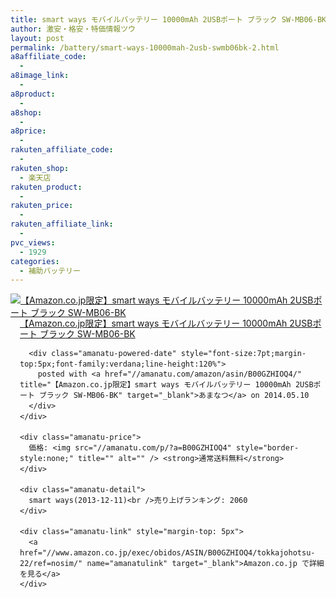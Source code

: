 ```yaml
---
title: smart ways モバイルバッテリー 10000mAh 2USBポート ブラック SW-MB06-BK 特価2千円台！送料無料！
author: 激安・格安・特価情報ツウ
layout: post
permalink: /battery/smart-ways-10000mah-2usb-swmb06bk-2.html
a8affiliate_code:
  -
a8image_link:
  -
a8product:
  -
a8shop:
  -
a8price:
  -
rakuten_affiliate_code:
  -
rakuten_shop:
  - 楽天店
rakuten_product:
  -
rakuten_price:
  -
rakuten_affiliate_link:
  -
pvc_views:
  - 1929
categories:
  - 補助バッテリー
---
```

<div class="amanatu-box" style="margin-bottom:0px;">
  <div class="amanatu-image" style="float:left;">
    <a href="//www.amazon.co.jp/exec/obidos/ASIN/B00GZHIOQ4/tokkajohotsu-22/ref=nosim/" name="amanatulink" target="_blank"><img src="//i1.wp.com/ecx.images-amazon.com/images/I/41mnqcvSdbL._SL160_.jpg?w=546" alt="【Amazon.co.jp限定】smart ways モバイルバッテリー 10000mAh 2USBポート ブラック SW-MB06-BK" style="border: none;" data-recalc-dims="1" /></a>
  </div>

  <div class="amanatu-info" style="float:left;margin-left:15px;line-height:120%">
    <div class="amanatu-name" style="margin-bottom:10px;line-height:120%">
      <a href="//www.amazon.co.jp/exec/obidos/ASIN/B00GZHIOQ4/tokkajohotsu-22/ref=nosim/" name="amanatulink" target="_blank">【Amazon.co.jp限定】smart ways モバイルバッテリー 10000mAh 2USBポート ブラック SW-MB06-BK</a>

      <div class="amanatu-powered-date" style="font-size:7pt;margin-top:5px;font-family:verdana;line-height:120%">
        posted with <a href="//amanatu.com/amazon/asin/B00GZHIOQ4/" title="【Amazon.co.jp限定】smart ways モバイルバッテリー 10000mAh 2USBポート ブラック SW-MB06-BK" target="_blank">あまなつ</a> on 2014.05.10
      </div>
    </div>

    <div class="amanatu-price">
      価格: <img src="//amanatu.com/p/?a=B00GZHIOQ4" style="border-style:none;" title="" alt="" /> <strong>通常送料無料</strong>
    </div>

    <div class="amanatu-detail">
      smart ways(2013-12-11)<br />売り上げランキング: 2060
    </div>

    <div class="amanatu-link" style="margin-top: 5px">
      <a href="//www.amazon.co.jp/exec/obidos/ASIN/B00GZHIOQ4/tokkajohotsu-22/ref=nosim/" name="amanatulink" target="_blank">Amazon.co.jp で詳細を見る</a>
    </div>
  </div>

  <div class="amanatu-footer" style="clear: left">
  </div>
</div>